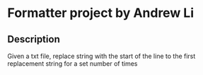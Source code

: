 
# Formatter project by Andrew Li

## Description
Given a txt file, replace string with the start of the line 
to the first replacement string for a set number of times
